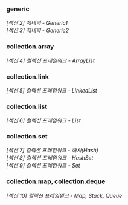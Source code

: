 ### generic
_[섹션 2] 제네릭 - Generic1_
<br>
_[섹션 3] 제네릭 - Generic2_

### collection.array
_[섹션 4] 컬렉션 프레임워크 - ArrayList_

### collection.link
_[섹션 5] 컬렉션 프레임워크 - LinkedList_ 

### collection.list
_[섹션 6] 컬렉션 프레임워크 - List_ 

### collection.set
_[섹션 7] 컬렉션 프레임워크 - 해시(Hash)_
<br>
_[섹션 8] 컬렉션 프레임워크 - HashSet_
<br>
_[섹션 9] 컬렉션 프레임워크 - Set_

### collection.map, collection.deque
_[섹션 10] 컬렉션 프레임워크 - Map, Stack, Queue_




